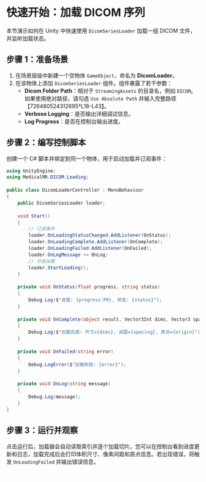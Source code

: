 # 快速开始：加载 DICOM 序列

本节演示如何在 Unity 中快速使用 `DicomSeriesLoader` 加载一组 DICOM 文件，并监听加载状态。

## 步骤 1：准备场景

1. 在场景层级中新建一个空物体 `GameObject`，命名为 **DicomLoader**。
2. 在该物体上添加 `DicomSeriesLoader` 组件。组件暴露了若干参数：
   - **Dicom Folder Path**：相对于 `StreamingAssets` 的目录名，例如 `DICOM`。如果使用绝对路径，请勾选 `Use Absolute Path` 并输入完整路径【726480524312695†L18-L43】。
   - **Verbose Logging**：是否输出详细调试信息。
   - **Log Progress**：是否在控制台输出进度。

## 步骤 2：编写控制脚本

创建一个 C# 脚本并绑定到同一个物体，用于启动加载并订阅事件：

```csharp
using UnityEngine;
using MedicalMR.DICOM.Loading;

public class DicomLoaderController : MonoBehaviour
{
    public DicomSeriesLoader loader;

    void Start()
    {
        // 订阅事件
        loader.OnLoadingStatusChanged.AddListener(OnStatus);
        loader.OnLoadingComplete.AddListener(OnComplete);
        loader.OnLoadingFailed.AddListener(OnFailed);
        loader.OnLogMessage += OnLog;
        // 开始加载
        loader.StartLoading();
    }

    private void OnStatus(float progress, string status)
    {
        Debug.Log($"进度: {progress:P0}, 状态: {status}");
    }

    private void OnComplete(object result, Vector3Int dims, Vector3 spacing, Vector3 origin)
    {
        Debug.Log($"加载完成: 尺寸={dims}, 间距={spacing}, 原点={origin}");
    }

    private void OnFailed(string error)
    {
        Debug.LogError($"加载失败: {error}");
    }

    private void OnLog(string message)
    {
        Debug.Log(message);
    }
}
```

## 步骤 3：运行并观察

点击运行后，加载器会自动读取索引并逐个加载切片。您可以在控制台看到进度更新和日志，加载完成后会打印体积尺寸、像素间距和原点信息。若出现错误，将触发 `OnLoadingFailed` 并输出错误信息。

![快速开始界面示意图](./images/placeholder.png)
